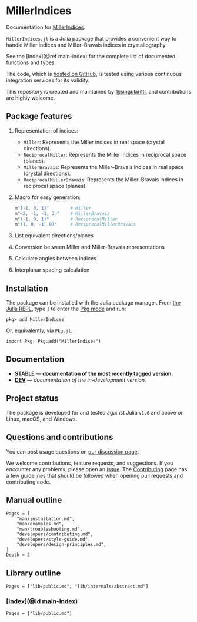 # MillerIndices

Documentation for [MillerIndices](https://github.com/MineralsCloud/MillerIndices.jl).

`MillerIndices.jl` is a Julia package that provides a convenient way to handle Miller
indices and Miller–Bravais indices in crystallography.

See the [Index](@ref main-index) for the complete list of documented functions
and types.

The code, which is [hosted on GitHub](https://github.com/MineralsCloud/MillerIndices.jl), is tested
using various continuous integration services for its validity.

This repository is created and maintained by
[@singularitti](https://github.com/singularitti), and contributions are highly welcome.

## Package features

1. Representation of indices:

   - `Miller`: Represents the Miller indices in real space (crystal directions).
   - `ReciprocalMiller`: Represents the Miller indices in reciprocal space (planes).
   - `MillerBravais`: Represents the Miller–Bravais indices in real space (crystal directions).
   - `ReciprocalMillerBravais`: Represents the Miller–Bravais indices in reciprocal space (planes).

2. Macro for easy generation:

   ```julia
   m"[-1, 0, 1]"        # Miller
   m"<2, -1, -1, 3>"    # MillerBravais
   m"(-1, 0, 1)"        # ReciprocalMiller
   m"(1, 0, -1, 0)"     # ReciprocalMillerBravais
   ```

3. List equivalent directions/planes

4. Conversion between Miller and Miller-Bravais representations

5. Calculate angles between indices

6. Interplanar spacing calculation

## Installation

The package can be installed with the Julia package manager.
From [the Julia REPL](https://docs.julialang.org/en/v1/stdlib/REPL/), type `]` to enter
the [Pkg mode](https://docs.julialang.org/en/v1/stdlib/REPL/#Pkg-mode) and run:

```julia-repl
pkg> add MillerIndices
```

Or, equivalently, via [`Pkg.jl`](https://pkgdocs.julialang.org/v1/):

```@repl
import Pkg; Pkg.add("MillerIndices")
```

## Documentation

- [**STABLE**](https://MineralsCloud.github.io/MillerIndices.jl/stable) — **documentation of the most recently tagged version.**
- [**DEV**](https://MineralsCloud.github.io/MillerIndices.jl/dev) — _documentation of the in-development version._

## Project status

The package is developed for and tested against Julia `v1.6` and above on Linux, macOS, and
Windows.

## Questions and contributions

You can post usage questions on
[our discussion page](https://github.com/MineralsCloud/MillerIndices.jl/discussions).

We welcome contributions, feature requests, and suggestions. If you encounter any problems,
please open an [issue](https://github.com/MineralsCloud/MillerIndices.jl/issues).
The [Contributing](@ref) page has
a few guidelines that should be followed when opening pull requests and contributing code.

## Manual outline

```@contents
Pages = [
    "man/installation.md",
    "man/examples.md",
    "man/troubleshooting.md",
    "developers/contributing.md",
    "developers/style-guide.md",
    "developers/design-principles.md",
]
Depth = 3
```

## Library outline

```@contents
Pages = ["lib/public.md", "lib/internals/abstract.md"]
```

### [Index](@id main-index)

```@index
Pages = ["lib/public.md"]
```
